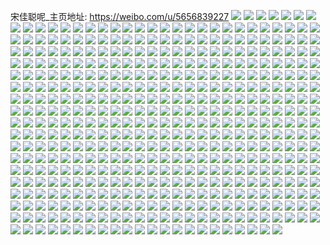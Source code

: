 宋佳聪呢_主页地址: https://weibo.com/u/5656839227 
![](https://wx4.sinaimg.cn/mw2000/006aPwinly1h9genl8kjcj30vh15zdpa.jpg) 
![](https://wx4.sinaimg.cn/mw2000/006aPwinly1h9genhmzq0j30wa1714g3.jpg) 
![](https://wx4.sinaimg.cn/mw2000/006aPwinly1h9genlj7bfj30ti13c11n.jpg) 
![](https://wx4.sinaimg.cn/mw2000/006aPwinly1h8ys449vedj32c0340x6p.jpg) 
![](https://wx4.sinaimg.cn/mw2000/006aPwinly1h8ys5x5p0uj30pt0yfqbr.jpg) 
![](https://wx4.sinaimg.cn/mw2000/006aPwinly1h8s4tz3b0pj30wi0t376y.jpg) 
![](https://wx4.sinaimg.cn/mw2000/006aPwinly1h8s4tzc04uj30wi0yaacz.jpg) 
![](https://wx4.sinaimg.cn/mw2000/006aPwinly1h8s4tzjte5j30wi0uijuf.jpg) 
![](https://wx4.sinaimg.cn/mw2000/006aPwinly1h8s4tytcavj30wi1htn2y.jpg) 
![](https://wx4.sinaimg.cn/mw2000/006aPwinly1h8s4tzt1ybj30wi0x0djd.jpg) 
![](https://wx4.sinaimg.cn/mw2000/006aPwinly1h8s4u016zgj30wi183af3.jpg) 
![](https://wx4.sinaimg.cn/mw2000/006aPwinly1h8s4u0ee6xj30wi1h3q7n.jpg) 
![](https://wx4.sinaimg.cn/mw2000/006aPwinly1h8s4u0nqmhj30wi0y4goz.jpg) 
![](https://wx4.sinaimg.cn/mw2000/006aPwinly1h8s4u0usi6j30wi0wutby.jpg) 
![](https://wx4.sinaimg.cn/mw2000/006aPwinly1h8koh4j1j9j32c03401ky.jpg) 
![](https://wx4.sinaimg.cn/mw2000/006aPwinly1h8koh5ssskj32432td1ky.jpg) 
![](https://wx4.sinaimg.cn/mw2000/006aPwinly1h8ixlj06uwj30vw16j7kh.jpg) 
![](https://wx4.sinaimg.cn/mw2000/006aPwinly1h8cmkhwu1fj30wi17cn75.jpg) 
![](https://wx4.sinaimg.cn/mw2000/006aPwinly1h8cmmtceogj30sg0sg492.jpg) 
![](https://wx4.sinaimg.cn/mw2000/006aPwinly1h8cmkgiop7j30wi17c46g.jpg) 
![](https://wx4.sinaimg.cn/mw2000/006aPwinly1h8cmkg4597j30wi17c7cy.jpg) 
![](https://wx4.sinaimg.cn/mw2000/006aPwinly1h8cmki8byhj30wi17c175.jpg) 
![](https://wx4.sinaimg.cn/mw2000/006aPwinly1h7ao2da682j32c0340k7e.jpg) 
![](https://wx4.sinaimg.cn/mw2000/006aPwinly1h7ao2g5gl2j30wi17cgyj.jpg) 
![](https://wx4.sinaimg.cn/mw2000/006aPwinly1h71ibdl4sdj31yc0wib29.jpg) 
![](https://wx4.sinaimg.cn/mw2000/006aPwinly1h71ibfdsfdj326d2whtbf.jpg) 
![](https://wx4.sinaimg.cn/mw2000/006aPwinly1h71ibiin0sj326x2x8115.jpg) 
![](https://wx4.sinaimg.cn/mw2000/006aPwinly1h6xt7r02rzj30fq0kyq3d.jpg) 
![](https://wx4.sinaimg.cn/mw2000/006aPwinly1h6xt7kawzuj30uy15vqeq.jpg) 
![](https://wx4.sinaimg.cn/mw2000/006aPwinly1h6nd5zmkcoj30u01hc434.jpg) 
![](https://wx4.sinaimg.cn/mw2000/006aPwinly1h6i3p4dm7sj30wi16ntay.jpg) 
![](https://wx4.sinaimg.cn/mw2000/006aPwinly1h6i3p2cd7rj30u014048v.jpg) 
![](https://wx4.sinaimg.cn/mw2000/006aPwinly1h6i3p4vr7vj31o0280tql.jpg) 
![](https://wx4.sinaimg.cn/mw2000/006aPwinly1h6d6e7x0qtj31po2acx2u.jpg) 
![](https://wx4.sinaimg.cn/mw2000/006aPwinly1h6d6e9313ij31xy1xyag0.jpg) 
![](https://wx4.sinaimg.cn/mw2000/006aPwinly1h66gfm1e0yj30ur0u875u.jpg) 
![](https://wx4.sinaimg.cn/mw2000/006aPwinly1h66gfr9o4tj30wi17ctbn.jpg) 
![](https://wx4.sinaimg.cn/mw2000/006aPwinly1h61fq8p370j30tk13j792.jpg) 
![](https://wx4.sinaimg.cn/mw2000/006aPwinly1h61ufci4c7j30u00u074y.jpg) 
![](https://wx4.sinaimg.cn/mw2000/006aPwinly1h61fqg5uz0j30u00miag6.jpg) 
![](https://wx4.sinaimg.cn/mw2000/006aPwinly1h61uffe75hj32c02bz7wi.jpg) 
![](https://wx4.sinaimg.cn/mw2000/006aPwinly1h5y9bmtd69j316v16v44v.jpg) 
![](https://wx4.sinaimg.cn/mw2000/006aPwinly1h5y9blsp6uj30u00u0jzf.jpg) 
![](https://wx4.sinaimg.cn/mw2000/006aPwinly1h5y9bnjte8j30rn0rmaml.jpg) 
![](https://wx4.sinaimg.cn/mw2000/006aPwinly1h5uz0fdbz3j32c0340npd.jpg) 
![](https://wx4.sinaimg.cn/mw2000/006aPwinly1h5uyw1uikdj32dc35s7wj.jpg) 
![](https://wx4.sinaimg.cn/mw2000/006aPwinly1h5uz0t2ltfj30tg0tgdpx.jpg) 
![](https://wx4.sinaimg.cn/mw2000/006aPwinly1h5uz0dbx2yj30u00u0n7r.jpg) 
![](https://wx4.sinaimg.cn/mw2000/006aPwinly1h5uz1aj7r9j30r20r2gt5.jpg) 
![](https://wx4.sinaimg.cn/mw2000/006aPwinly1h5op45q1xbj321f326e82.jpg) 
![](https://wx4.sinaimg.cn/mw2000/006aPwinly1h5op357s79j31zg2z7x6p.jpg) 
![](https://wx4.sinaimg.cn/mw2000/006aPwinly1h5op3b1bolj335s23ux6q.jpg) 
![](https://wx4.sinaimg.cn/mw2000/006aPwinly1h5op3gx4wyj32sc1z1hdu.jpg) 
![](https://wx4.sinaimg.cn/mw2000/006aPwinly1h5op3dtpodj323u35sx6q.jpg) 
![](https://wx4.sinaimg.cn/mw2000/006aPwinly1h5op37zfx5j323u35s7wi.jpg) 
![](https://wx4.sinaimg.cn/mw2000/006aPwinly1h5op3effd8j30wi17c7cz.jpg) 
![](https://wx4.sinaimg.cn/mw2000/006aPwinly1h5mvyi93opj31o0280b29.jpg) 
![](https://wx4.sinaimg.cn/mw2000/006aPwinly1h5mvyg86jyj317u1mh4qf.jpg) 
![](https://wx4.sinaimg.cn/mw2000/006aPwinly1h5mvyk4rkfj31mw26iqv5.jpg) 
![](https://wx4.sinaimg.cn/mw2000/006aPwinly1h5mvygsd02j30pg0xxalb.jpg) 
![](https://wx4.sinaimg.cn/mw2000/006aPwinly1h5mvyfcqdqj30wi17cdu6.jpg) 
![](https://wx4.sinaimg.cn/mw2000/006aPwinly1h5mvykogcoj30v315htle.jpg) 
![](https://wx4.sinaimg.cn/mw2000/006aPwinly1h5mw00ux63j30tx140k8u.jpg) 
![](https://wx4.sinaimg.cn/mw2000/006aPwinly1h5mw01dcmlj30so12947x.jpg) 
![](https://wx4.sinaimg.cn/mw2000/006aPwinly1h5mw00c06yj30tg13saqg.jpg) 
![](https://wx4.sinaimg.cn/mw2000/006aPwinly1h5kl2q56qhj30yc0pr1cj.jpg) 
![](https://wx4.sinaimg.cn/mw2000/006aPwinly1h5hmmwk5uaj30jg0jg41j.jpg) 
![](https://wx4.sinaimg.cn/mw2000/006aPwinly1h5hmm6wrijj30vv16htp1.jpg) 
![](https://wx4.sinaimg.cn/mw2000/006aPwinly1h57944yfw6j30zk0zk7cv.jpg) 
![](https://wx4.sinaimg.cn/mw2000/006aPwinly1h57944a4trj30r50r5wj2.jpg) 
![](https://wx4.sinaimg.cn/mw2000/006aPwinly1h52s2ry6v6j30tr0trdp8.jpg) 
![](https://wx4.sinaimg.cn/mw2000/006aPwinly1h4xgnorrx7j30wi0od459.jpg) 
![](https://wx4.sinaimg.cn/mw2000/006aPwinly1h4xgnoecy6j30wi0odgum.jpg) 
![](https://wx4.sinaimg.cn/mw2000/006aPwinly1h4xgnp16lhj30wi0oe0zg.jpg) 
![](https://wx4.sinaimg.cn/mw2000/006aPwinly1h4xgdhz2lhj31be0zkn9w.jpg) 
![](https://wx4.sinaimg.cn/mw2000/006aPwinly1h4w1i6enr4j30wi17ctiq.jpg) 
![](https://wx4.sinaimg.cn/mw2000/006aPwinly1h4w1i730auj30os0x1tgx.jpg) 
![](https://wx4.sinaimg.cn/mw2000/006aPwinly1h4w1i7ldvjj30uv155dpb.jpg) 
![](https://wx4.sinaimg.cn/mw2000/006aPwinly1h43wm0kwp2j312r0snh0j.jpg) 
![](https://wx4.sinaimg.cn/mw2000/006aPwinly1h41pi6txvjj30wi17c4hv.jpg) 
![](https://wx4.sinaimg.cn/mw2000/006aPwinly1h3zqpffqshj30wi17c1cn.jpg) 
![](https://wx4.sinaimg.cn/mw2000/006aPwinly1h3zqpjkjtuj317c0wik7i.jpg) 
![](https://wx4.sinaimg.cn/mw2000/006aPwinly1h3zqpc9vhxj30u0140dny.jpg) 
![](https://wx4.sinaimg.cn/mw2000/006aPwinly1h3zqpbf8wij30lz0tgdke.jpg) 
![](https://wx4.sinaimg.cn/mw2000/006aPwinly1h3x53f7a11j30tz13zn9h.jpg) 
![](https://wx4.sinaimg.cn/mw2000/006aPwinly1h3x53fhaimj30mv0uh436.jpg) 
![](https://wx4.sinaimg.cn/mw2000/006aPwinly1h3igkmoomcj30wi17c4qp.jpg) 
![](https://wx4.sinaimg.cn/mw2000/006aPwinly1h3igku68fsj32c0340b2b.jpg) 
![](https://wx4.sinaimg.cn/mw2000/006aPwinly1h3igsvbmkzj30wi17ckag.jpg) 
![](https://wx4.sinaimg.cn/mw2000/006aPwinly1h3igsxz5fvj31ex23uqv5.jpg) 
![](https://wx4.sinaimg.cn/mw2000/006aPwinly1h3f9bjmu35j32092ob7wj.jpg) 
![](https://wx4.sinaimg.cn/mw2000/006aPwinly1h3f9blzt3dj32c033vnpe.jpg) 
![](https://wx4.sinaimg.cn/mw2000/006aPwinly1h3f9beulmij33402c0kjl.jpg) 
![](https://wx4.sinaimg.cn/mw2000/006aPwinly1h3f9bru2ucj32692wckjn.jpg) 
![](https://wx4.sinaimg.cn/mw2000/006aPwinly1h3f9eubzc4j30m20tfn5n.jpg) 
![](https://wx4.sinaimg.cn/mw2000/006aPwinly1h35m5ix6cej30vc15s120.jpg) 
![](https://wx4.sinaimg.cn/mw2000/006aPwinly1h35m5huvxhj30mi0u0jyx.jpg) 
![](https://wx4.sinaimg.cn/mw2000/006aPwinly1h35m5ikyc2j31g01xcx5a.jpg) 
![](https://wx4.sinaimg.cn/mw2000/006aPwinly1h35m5keqwij32c0340b2a.jpg) 
![](https://wx4.sinaimg.cn/mw2000/006aPwinly1h2v55ks057j30t212sgsi.jpg) 
![](https://wx4.sinaimg.cn/mw2000/006aPwinly1h2v55m4u3nj313g0tlwlv.jpg) 
![](https://wx4.sinaimg.cn/mw2000/006aPwinly1h2v55l4o0lj31400u0wmd.jpg) 
![](https://wx4.sinaimg.cn/mw2000/006aPwinly1h2v55lldr1j30u0140k0h.jpg) 
![](https://wx4.sinaimg.cn/mw2000/006aPwinly1h2u0vjx3ugj30k50k5gra.jpg) 
![](https://wx4.sinaimg.cn/mw2000/006aPwinly1h2u0vjqa4jj30n00n00v5.jpg) 
![](https://wx4.sinaimg.cn/mw2000/006aPwinly1h2u0vjgwagj30jd0jdn11.jpg) 
![](https://wx4.sinaimg.cn/mw2000/006aPwinly1h2l1g0i830j30jp0es42p.jpg) 
![](https://wx4.sinaimg.cn/mw2000/006aPwinly1h2hipz88fyj32c034tu0x.jpg) 
![](https://wx4.sinaimg.cn/mw2000/006aPwinly1h2hisl9rqvj30ks0rpai2.jpg) 
![](https://wx4.sinaimg.cn/mw2000/006aPwinly1h2hisky9p7j311a0rz492.jpg) 
![](https://wx4.sinaimg.cn/mw2000/006aPwinly1h2hisllqj7j30kd0r6tgt.jpg) 
![](https://wx4.sinaimg.cn/mw2000/006aPwinly1h2frxqxtm2j32ok20e7wi.jpg) 
![](https://wx4.sinaimg.cn/mw2000/006aPwinly1h2frxtl66ej31z62mv7wj.jpg) 
![](https://wx4.sinaimg.cn/mw2000/006aPwinly1h2frxud73lj31z62mvu0x.jpg) 
![](https://wx4.sinaimg.cn/mw2000/006aPwinly1h2frxv7qktj32802xs4b8.jpg) 
![](https://wx4.sinaimg.cn/mw2000/006aPwinly1h2fs0qtwo0j31m925pb29.jpg) 
![](https://wx4.sinaimg.cn/mw2000/006aPwinly1h2frxvi96wj31ic1xwwlo.jpg) 
![](https://wx4.sinaimg.cn/mw2000/006aPwinly1h2fryo4hlmj31kx23xb29.jpg) 
![](https://wx4.sinaimg.cn/mw2000/006aPwinly1h2frxsi21dj31o02801ky.jpg) 
![](https://wx4.sinaimg.cn/mw2000/006aPwinly1h2fs0plc7yj33402c0b2a.jpg) 
![](https://wx4.sinaimg.cn/mw2000/006aPwinly1h214eekiloj30sg0sgq96.jpg) 
![](https://wx4.sinaimg.cn/mw2000/006aPwinly1h214ekpb1jj30mz0mzag7.jpg) 
![](https://wx4.sinaimg.cn/mw2000/006aPwinly1h214eja3huj32801o0e82.jpg) 
![](https://wx4.sinaimg.cn/mw2000/006aPwinly1h214ed174mj30hu0hu43m.jpg) 
![](https://wx4.sinaimg.cn/mw2000/006aPwinly1h214eh6jn7j30ht0htwj2.jpg) 
![](https://wx4.sinaimg.cn/mw2000/006aPwinly1h214efj89sj32c02c0npe.jpg) 
![](https://wx4.sinaimg.cn/mw2000/006aPwinly1h1ymwqbr6rj31400u0tn9.jpg) 
![](https://wx4.sinaimg.cn/mw2000/006aPwinly1h1vlyncwypj30r10r1qfy.jpg) 
![](https://wx4.sinaimg.cn/mw2000/006aPwinly1h1vm0v3hz5j30tu0tu7dy.jpg) 
![](https://wx4.sinaimg.cn/mw2000/006aPwinly1h1sp9qvww9j30u00u04c5.jpg) 
![](https://wx4.sinaimg.cn/mw2000/006aPwinly1h1sp5bi4n1j31o02807wh.jpg) 
![](https://wx4.sinaimg.cn/mw2000/006aPwinly1h1h8spqz1oj30n00n0jsc.jpg) 
![](https://wx4.sinaimg.cn/mw2000/006aPwinly1h1h8sq1q8hj30n00n040u.jpg) 
![](https://wx4.sinaimg.cn/mw2000/006aPwinly1h1h90j50s7j30n00n075l.jpg) 
![](https://wx4.sinaimg.cn/mw2000/006aPwinly1h1h8wzalldj30tq0tqn30.jpg) 
![](https://wx4.sinaimg.cn/mw2000/006aPwinly1h1bw8e1rjbj30u00u0tee.jpg) 
![](https://wx4.sinaimg.cn/mw2000/006aPwinly1h1bw8y8hx1j30mf0mfmzm.jpg) 
![](https://wx4.sinaimg.cn/mw2000/006aPwinly1h1bw8g4qq1j30mz0mz42l.jpg) 
![](https://wx4.sinaimg.cn/mw2000/006aPwinly1h0jv6fnaicj31830u0zp3.jpg) 
![](https://wx4.sinaimg.cn/mw2000/006aPwinly1h0jv6faeedj30yh0pv7a5.jpg) 
![](https://wx4.sinaimg.cn/mw2000/006aPwinly1h0jv6exztpj30zj1bejth.jpg) 
![](https://wx4.sinaimg.cn/mw2000/006aPwinly1h009bvjuymj30fy0fydke.jpg) 
![](https://wx4.sinaimg.cn/mw2000/006aPwinly1h009c1ebc5j30hp0hpdlk.jpg) 
![](https://wx4.sinaimg.cn/mw2000/006aPwinly1h009bwbpgwj32182187wh.jpg) 
![](https://wx4.sinaimg.cn/mw2000/006aPwinly1gzt3np4d35j32ay32lkjm.jpg) 
![](https://wx4.sinaimg.cn/mw2000/006aPwinly1gzt3nmz3g7j31o0280hdt.jpg) 
![](https://wx4.sinaimg.cn/mw2000/006aPwinly1gzt3nridlsj31o02741ky.jpg) 
![](https://wx4.sinaimg.cn/mw2000/006aPwinly1gzt3nq7yyjj31o0280b29.jpg) 
![](https://wx4.sinaimg.cn/mw2000/006aPwinly1gzt3obb58ij31uy1dde81.jpg) 
![](https://wx4.sinaimg.cn/mw2000/006aPwinly1gzk6s1l0i0j31y31y3qv5.jpg) 
![](https://wx4.sinaimg.cn/mw2000/006aPwinly1gzk6s443jaj32c02c07wi.jpg) 
![](https://wx4.sinaimg.cn/mw2000/006aPwinly1gzgp2uc1x4j33342bc7wi.jpg) 
![](https://wx4.sinaimg.cn/mw2000/006aPwinly1gzgp71on6hj33342bc7wi.jpg) 
![](https://wx4.sinaimg.cn/mw2000/006aPwinly1gzgp2wt5crj33342bc1ky.jpg) 
![](https://wx4.sinaimg.cn/mw2000/006aPwinly1gzgp2xfiatj30n00u7wl1.jpg) 
![](https://wx4.sinaimg.cn/mw2000/006aPwinly1gzdbq97cfbj30sg0sgwlt.jpg) 
![](https://wx4.sinaimg.cn/mw2000/006aPwinly1gzdbr4ovm3j30u00u0n7x.jpg) 
![](https://wx4.sinaimg.cn/mw2000/006aPwinly1gzc6h0gfwsj33342bc7wi.jpg) 
![](https://wx4.sinaimg.cn/mw2000/006aPwinly1gzc6h1we0pj33342bcb2a.jpg) 
![](https://wx4.sinaimg.cn/mw2000/006aPwinly1gzc6heuhw7j33342bcqv5.jpg) 
![](https://wx4.sinaimg.cn/mw2000/006aPwinly1gzc6h6icb3j33342bckjm.jpg) 
![](https://wx4.sinaimg.cn/mw2000/006aPwinly1gzc6gznl7vj31ih159aw3.jpg) 
![](https://wx4.sinaimg.cn/mw2000/006aPwinly1gzc6h5ije9j331e2ba7wj.jpg) 
![](https://wx4.sinaimg.cn/mw2000/006aPwinly1gzc6h3k1oqj32492vwb2a.jpg) 
![](https://wx4.sinaimg.cn/mw2000/006aPwinly1gzc6h81p84j32yq2bcu0x.jpg) 
![](https://wx4.sinaimg.cn/mw2000/006aPwinly1gzc6h9sw5zj326a2wex6q.jpg) 
![](https://wx4.sinaimg.cn/mw2000/006aPwinly1gz7jp3ioi1j31o01o0hdt.jpg) 
![](https://wx4.sinaimg.cn/mw2000/006aPwinly1gz7jp4kgdgj31n81n8e3k.jpg) 
![](https://wx4.sinaimg.cn/mw2000/006aPwinly1gz7jp225hbj31fd1fdx47.jpg) 
![](https://wx4.sinaimg.cn/mw2000/006aPwinly1gz32omvyiwj326v1n5npd.jpg) 
![](https://wx4.sinaimg.cn/mw2000/006aPwinly1gz32ofxvmsj31o0280e81.jpg) 
![](https://wx4.sinaimg.cn/mw2000/006aPwinly1gz32ol281bj32c0340npe.jpg) 
![](https://wx4.sinaimg.cn/mw2000/006aPwinly1gz32oi2i6zj32c0340b2b.jpg) 
![](https://wx4.sinaimg.cn/mw2000/006aPwinly1gz32oh3swsj32801o0npd.jpg) 
![](https://wx4.sinaimg.cn/mw2000/006aPwinly1gz32of75cyj31o0280npd.jpg) 
![](https://wx4.sinaimg.cn/mw2000/006aPwinly1gz32ojhtv1j31jz22nhdt.jpg) 
![](https://wx4.sinaimg.cn/mw2000/006aPwinly1gyyb1ams48j30n00n041p.jpg) 
![](https://wx4.sinaimg.cn/mw2000/006aPwinly1gyyb1duhafj31ds0n01fo.jpg) 
![](https://wx4.sinaimg.cn/mw2000/006aPwinly1gyyb8c03hlj30ma0qkn15.jpg) 
![](https://wx4.sinaimg.cn/mw2000/006aPwinly1gyyb1fb7iaj30xb0ozthf.jpg) 
![](https://wx4.sinaimg.cn/mw2000/006aPwinly1gyliru28nhj31o01o04qp.jpg) 
![](https://wx4.sinaimg.cn/mw2000/006aPwinly1gylis72jeoj310q10yqep.jpg) 
![](https://wx4.sinaimg.cn/mw2000/006aPwinly1gylirt4oltj30n60n6gqf.jpg) 
![](https://wx4.sinaimg.cn/mw2000/006aPwinly1gylirtfxgcj31fa1fah6n.jpg) 
![](https://wx4.sinaimg.cn/mw2000/006aPwinly1gyguvdths9j31o01o04qq.jpg) 
![](https://wx4.sinaimg.cn/mw2000/006aPwinly1gyguvbftr2j31o01o0kjl.jpg) 
![](https://wx4.sinaimg.cn/mw2000/006aPwinly1gycxd4dxenj31o0280npd.jpg) 
![](https://wx4.sinaimg.cn/mw2000/006aPwinly1gycxd2hzy8j31c41s5x3d.jpg) 
![](https://wx4.sinaimg.cn/mw2000/006aPwinly1gycxd5yvt3j32801o0qv5.jpg) 
![](https://wx4.sinaimg.cn/mw2000/006aPwinly1gycxd5bgvlj32801o0hdt.jpg) 
![](https://wx4.sinaimg.cn/mw2000/006aPwinly1gycxd1ikxyj31ig20mkjl.jpg) 
![](https://wx4.sinaimg.cn/mw2000/006aPwinly1gybtpylmnfj30n00zkq9i.jpg) 
![](https://wx4.sinaimg.cn/mw2000/006aPwinly1gybtpzwqfaj32dc35snpf.jpg) 
![](https://wx4.sinaimg.cn/mw2000/006aPwinly1gya0s9jcj3j32c035h1kz.jpg) 
![](https://wx4.sinaimg.cn/mw2000/006aPwinly1gxxi3wsx4wj31o01o0b29.jpg) 
![](https://wx4.sinaimg.cn/mw2000/006aPwinly1gxxi3vp4kyj31o01o0qv5.jpg) 
![](https://wx4.sinaimg.cn/mw2000/006aPwinly1gxxi3u71k3j31o02804qq.jpg) 
![](https://wx4.sinaimg.cn/mw2000/006aPwinly1gxkfnuont7j32c02c0b2a.jpg) 
![](https://wx4.sinaimg.cn/mw2000/006aPwinly1gxkfnvimc2j32c02c0kjm.jpg) 
![](https://wx4.sinaimg.cn/mw2000/006aPwinly1gxkfnta3z4j31k723rhdt.jpg) 
![](https://wx4.sinaimg.cn/mw2000/006aPwinly1gxa1uw5bd3j32c0340x6q.jpg) 
![](https://wx4.sinaimg.cn/mw2000/006aPwinly1gxa1uzv7kfj335s244npe.jpg) 
![](https://wx4.sinaimg.cn/mw2000/006aPwinly1gxa1v0yte7j30mi0u0qal.jpg) 
![](https://wx4.sinaimg.cn/mw2000/006aPwinly1gxa1uu2xykj30mi0u00xy.jpg) 
![](https://wx4.sinaimg.cn/mw2000/006aPwinly1gwvynoozbkj33402c0u0x.jpg) 
![](https://wx4.sinaimg.cn/mw2000/006aPwinly1gwvynqinegj32c03407wi.jpg) 
![](https://wx4.sinaimg.cn/mw2000/006aPwinly1gwvynshhsfj33402c0npe.jpg) 
![](https://wx4.sinaimg.cn/mw2000/006aPwinly1gwvynn6ibvj33402c0x6q.jpg) 
![](https://wx4.sinaimg.cn/mw2000/006aPwinly1gwvypy10msj33402c01ky.jpg) 
![](https://wx4.sinaimg.cn/mw2000/006aPwinly1gwvyntgdd3j31541l3wve.jpg) 
![](https://wx4.sinaimg.cn/mw2000/006aPwinly1gwsboi6oacj32c03407wj.jpg) 
![](https://wx4.sinaimg.cn/mw2000/006aPwinly1gwsbodm8idj32c0340npd.jpg) 
![](https://wx4.sinaimg.cn/mw2000/006aPwinly1gwsbog4rfyj31o02804qq.jpg) 
![](https://wx4.sinaimg.cn/mw2000/006aPwinly1gwn3e7geemj32801o0kjl.jpg) 
![](https://wx4.sinaimg.cn/mw2000/006aPwinly1gwn3dxy0wcj31go1y8b29.jpg) 
![](https://wx4.sinaimg.cn/mw2000/006aPwinly1gwn3e1ntg2j32c0340kjn.jpg) 
![](https://wx4.sinaimg.cn/mw2000/006aPwinly1gwn3e989eej32c03401kz.jpg) 
![](https://wx4.sinaimg.cn/mw2000/006aPwinly1gwn3e4oorvj32c0340u0z.jpg) 
![](https://wx4.sinaimg.cn/mw2000/006aPwinly1gwn3dzryooj32c0340b2a.jpg) 
![](https://wx4.sinaimg.cn/mw2000/006aPwinly1gwhwjkx0c5j32c0340x6p.jpg) 
![](https://wx4.sinaimg.cn/mw2000/006aPwinly1gwhwktppbtj32c0340kjo.jpg) 
![](https://wx4.sinaimg.cn/mw2000/006aPwinly1gwhwkiskkqj31m725lhdt.jpg) 
![](https://wx4.sinaimg.cn/mw2000/006aPwinly1gwhwjeazczj32c02c0u0x.jpg) 
![](https://wx4.sinaimg.cn/mw2000/006aPwinly1gwhwkyu0z6j30tu0tujz3.jpg) 
![](https://wx4.sinaimg.cn/mw2000/006aPwinly1gwhwkwtxk1j30tu0tutlg.jpg) 
![](https://wx4.sinaimg.cn/mw2000/006aPwinly1gwc2xp7ru1j33402c0npe.jpg) 
![](https://wx4.sinaimg.cn/mw2000/006aPwinly1gwc34xa3cbj31400u0dw2.jpg) 
![](https://wx4.sinaimg.cn/mw2000/006aPwinly1gwc2xrzjy2j33402c0kjo.jpg) 
![](https://wx4.sinaimg.cn/mw2000/006aPwinly1gwc2xu2xf5j31o0280npd.jpg) 
![](https://wx4.sinaimg.cn/mw2000/006aPwinly1gw0o012apoj30sj0sjwlm.jpg) 
![](https://wx4.sinaimg.cn/mw2000/006aPwinly1gw0o004e7aj333c33dx6p.jpg) 
![](https://wx4.sinaimg.cn/mw2000/006aPwinly1gw0o0k0ra9j30p80p846u.jpg) 
![](https://wx4.sinaimg.cn/mw2000/006aPwinly1gvn8qrflj0j62c02c0x6p02.jpg) 
![](https://wx4.sinaimg.cn/mw2000/006aPwinly1gvn8qu77rbj62c02c0u0x02.jpg) 
![](https://wx4.sinaimg.cn/mw2000/006aPwinly1gvn8qpv3qkj62c02c01ky02.jpg) 
![](https://wx4.sinaimg.cn/mw2000/006aPwinly1gvn8qvucg4j62c02c04qq02.jpg) 
![](https://wx4.sinaimg.cn/mw2000/006aPwinly1gvn8qyltzyj63402c04qr02.jpg) 
![](https://wx4.sinaimg.cn/mw2000/006aPwinly1gvn8qsmny5j61sc1scnlq02.jpg) 
![](https://wx4.sinaimg.cn/mw2000/006aPwinly1gv81x2lsymj60tv0tvaqy02.jpg) 
![](https://wx4.sinaimg.cn/mw2000/006aPwinly1gv8206pw59j60mi0miqb102.jpg) 
![](https://wx4.sinaimg.cn/mw2000/006aPwinly1gv82056z79j60tu0tuwtq02.jpg) 
![](https://wx4.sinaimg.cn/mw2000/006aPwinly1gv82067x1xj61jk1jk1kx02.jpg) 
![](https://wx4.sinaimg.cn/mw2000/006aPwinly1gv8205qrwdj60tu0tugr102.jpg) 
![](https://wx4.sinaimg.cn/mw2000/006aPwinly1gv8204gqzxj60u00u0tl702.jpg) 
![](https://wx4.sinaimg.cn/mw2000/006aPwinly1gv4lcqx2xrj62801o0qv502.jpg) 
![](https://wx4.sinaimg.cn/mw2000/006aPwinly1gv4lcmwmjvj61jk1jkqt002.jpg) 
![](https://wx4.sinaimg.cn/mw2000/006aPwinly1gv4lckuk9zj62c0340u0x02.jpg) 
![](https://wx4.sinaimg.cn/mw2000/006aPwinly1guoo1p47x3j63402c07wh02.jpg) 
![](https://wx4.sinaimg.cn/mw2000/006aPwinly1guoo1mxsexj62801o0qv602.jpg) 
![](https://wx4.sinaimg.cn/mw2000/006aPwinly1guoo1qst77j63402c0k9r02.jpg) 
![](https://wx4.sinaimg.cn/mw2000/006aPwinly1gulth5kjj8j61o0280e8202.jpg) 
![](https://wx4.sinaimg.cn/mw2000/006aPwinly1gulth2evq5j61o0280u0x02.jpg) 
![](https://wx4.sinaimg.cn/mw2000/006aPwinly1gultja319nj61o02801ky02.jpg) 
![](https://wx4.sinaimg.cn/mw2000/006aPwinly1gudvqvu1g6j62801o0npd02.jpg) 
![](https://wx4.sinaimg.cn/mw2000/006aPwinly1gtwxfo9auyj62c02c0npd02.jpg) 
![](https://wx4.sinaimg.cn/mw2000/006aPwinly1gtwxfqxb1mj62c02c04qq02.jpg) 
![](https://wx4.sinaimg.cn/mw2000/006aPwinly1gtwxfgsw9dj625i25inpe02.jpg) 
![](https://wx4.sinaimg.cn/mw2000/006aPwinly1gtwxfm7y3oj62992994qq02.jpg) 
![](https://wx4.sinaimg.cn/mw2000/006aPwinly1gtwxfslxrrj60mi0miwlh02.jpg) 
![](https://wx4.sinaimg.cn/mw2000/006aPwinly1gtwxfjiikbj627d27dx6q02.jpg) 
![](https://wx4.sinaimg.cn/mw2000/006aPwinly1gtwxfubqvhj60tu0tuna302.jpg) 
![](https://wx4.sinaimg.cn/mw2000/006aPwinly1gtwxfv9sr0j30je0jethf.jpg) 
![](https://wx4.sinaimg.cn/mw2000/006aPwinly1gtwxfwbsgpj60jc0jcwnv02.jpg) 
![](https://wx4.sinaimg.cn/mw2000/006aPwinly1gtgnvatg1wj32801o04qq.jpg) 
![](https://wx4.sinaimg.cn/mw2000/006aPwinly1gtgnv82geqj63402c0npe02.jpg) 
![](https://wx4.sinaimg.cn/mw2000/006aPwinly1gt8ii779phj30l60s845l.jpg) 
![](https://wx4.sinaimg.cn/mw2000/006aPwinly1gt40i556enj32ya27qb2c.jpg) 
![](https://wx4.sinaimg.cn/mw2000/006aPwinly1gt40i6m5lfj33402c04qs.jpg) 
![](https://wx4.sinaimg.cn/mw2000/006aPwinly1gt40i2ig3oj33402c0kjq.jpg) 
![](https://wx4.sinaimg.cn/mw2000/006aPwinly1gt40i7ekntj32621mkqv5.jpg) 
![](https://wx4.sinaimg.cn/mw2000/006aPwinly1gt002fp18ej30u00u0dse.jpg) 
![](https://wx4.sinaimg.cn/mw2000/006aPwinly1gt002f75kqj60rn0rnk4r02.jpg) 
![](https://wx4.sinaimg.cn/mw2000/006aPwinly1gt002g5zasj30s40s4duw.jpg) 
![](https://wx4.sinaimg.cn/mw2000/006aPwinly1gt002hhw7aj30u00u0tpb.jpg) 
![](https://wx4.sinaimg.cn/mw2000/006aPwinly1gsxnbz3djhj30mv0j1n10.jpg) 
![](https://wx4.sinaimg.cn/mw2000/006aPwinly1gsktt9xk78j624q1ljb2a02.jpg) 
![](https://wx4.sinaimg.cn/mw2000/006aPwinly1gsg6bw85glj30tu0tu1kx.jpg) 
![](https://wx4.sinaimg.cn/mw2000/006aPwinly1gsg6bxr33lj32c02c0e81.jpg) 
![](https://wx4.sinaimg.cn/mw2000/006aPwinly1gsg6bwwap2j30u00u0kjl.jpg) 
![](https://wx4.sinaimg.cn/mw2000/006aPwinly1gsg6c0d4zmj30s50s54qp.jpg) 
![](https://wx4.sinaimg.cn/mw2000/006aPwinly1gsg6byq469j31o01o0kfj.jpg) 
![](https://wx4.sinaimg.cn/mw2000/006aPwinly1gsg6bz9h7rj30tv0tvkjl.jpg) 
![](https://wx4.sinaimg.cn/mw2000/006aPwinly1gsg6bvqr6sj30tu0tuhdt.jpg) 
![](https://wx4.sinaimg.cn/mw2000/006aPwinly1gsg6bzvjc0j30tv0tvb29.jpg) 
![](https://wx4.sinaimg.cn/mw2000/006aPwinly1gsg6bwhwrqj30u00u0kds.jpg) 
![](https://wx4.sinaimg.cn/mw2000/006aPwinly1grw2mx8o5qj30tu0tu7wh.jpg) 
![](https://wx4.sinaimg.cn/mw2000/006aPwinly1grw2muxet3j60tu0tuhdt02.jpg) 
![](https://wx4.sinaimg.cn/mw2000/006aPwinly1grw2mtpls7j30tu0tue81.jpg) 
![](https://wx4.sinaimg.cn/mw2000/006aPwinly1grhmxxchs0j32801o0qv8.jpg) 
![](https://wx4.sinaimg.cn/mw2000/006aPwinly1grhmxy2g7bj30tz0mi7wh.jpg) 
![](https://wx4.sinaimg.cn/mw2000/006aPwinly1grhmwekc8oj32801o0u10.jpg) 
![](https://wx4.sinaimg.cn/mw2000/006aPwinly1gr5epmy33nj32801o0b2b.jpg) 
![](https://wx4.sinaimg.cn/mw2000/006aPwinly1gr5epktc33j62801o04qr02.jpg) 
![](https://wx4.sinaimg.cn/mw2000/006aPwinly1gqovvh3us6j30n00yje81.jpg) 
![](https://wx4.sinaimg.cn/mw2000/006aPwinly1gqovverervj32c02c07wh.jpg) 
![](https://wx4.sinaimg.cn/mw2000/006aPwinly1gqovvvjn00j31k033yb2a.jpg) 
![](https://wx4.sinaimg.cn/mw2000/006aPwinly1gqovvrnl3kj31k033yhe1.jpg) 
![](https://wx4.sinaimg.cn/mw2000/006aPwinly1gqovvtsl6pj31k033y4qq.jpg) 
![](https://wx4.sinaimg.cn/mw2000/006aPwinly1gqovvkljgij31jz33a1l2.jpg) 
![](https://wx4.sinaimg.cn/mw2000/006aPwinly1gqjdt9uh2yj31o01o0qv7.jpg) 
![](https://wx4.sinaimg.cn/mw2000/006aPwinly1gqffv8u7g6j31o0280qv9.jpg) 
![](https://wx4.sinaimg.cn/mw2000/006aPwinly1gq7xlsn0wnj324y1lpx6r.jpg) 
![](https://wx4.sinaimg.cn/mw2000/006aPwinly1gq7xlo6h0yj32801o0x6p.jpg) 
![](https://wx4.sinaimg.cn/mw2000/006aPwinly1gq7xlmf342j32801o0qv5.jpg) 
![](https://wx4.sinaimg.cn/mw2000/006aPwinly1gq5kmvgbwnj32c02c0b29.jpg) 
![](https://wx4.sinaimg.cn/mw2000/006aPwinly1gq5kplcswlj31o01o04p2.jpg) 
![](https://wx4.sinaimg.cn/mw2000/006aPwinly1gq5kmrdbf8j32c02c0u0x.jpg) 
![](https://wx4.sinaimg.cn/mw2000/006aPwinly1gq5kpgov9wj32c02c0hdt.jpg) 
![](https://wx4.sinaimg.cn/mw2000/006aPwinly1gpyffn9gtsj32c0340b2a.jpg) 
![](https://wx4.sinaimg.cn/mw2000/006aPwinly1gpyffkqr9zj32c03401kz.jpg) 
![](https://wx4.sinaimg.cn/mw2000/006aPwinly1gpyfflxb6vj32c0340e82.jpg) 
![](https://wx4.sinaimg.cn/mw2000/006aPwinly1gplu6ykohsj31j021chdt.jpg) 
![](https://wx4.sinaimg.cn/mw2000/006aPwinly1gpcmub7ke7j30sg0kykcp.jpg) 
![](https://wx4.sinaimg.cn/mw2000/006aPwinly1gpcmual58oj30sg0kpkcn.jpg) 
![](https://wx4.sinaimg.cn/mw2000/006aPwinly1gpcmubjpcjj30t00m4tfa.jpg) 
![](https://wx4.sinaimg.cn/mw2000/006aPwinly1gp9a8slr8oj315s0vctpq.jpg) 
![](https://wx4.sinaimg.cn/mw2000/006aPwinly1gp9a8t1hzpj31120pvdql.jpg) 
![](https://wx4.sinaimg.cn/mw2000/006aPwinly1gp9a8s4iwwj315s0vcwys.jpg) 
![](https://wx4.sinaimg.cn/mw2000/006aPwinly1gp9a8uozfuj315s0vc4dj.jpg) 
![](https://wx4.sinaimg.cn/mw2000/006aPwinly1gp9a8tnjzyj315s0vcaps.jpg) 
![](https://wx4.sinaimg.cn/mw2000/006aPwinly1gp9a8wlp0dj315s0vchdt.jpg) 
![](https://wx4.sinaimg.cn/mw2000/006aPwinly1gp14lx2gbcj30vc0vcdse.jpg) 
![](https://wx4.sinaimg.cn/mw2000/006aPwinly1govudvjogfj30mi0mib0k.jpg) 
![](https://wx4.sinaimg.cn/mw2000/006aPwinly1govudwa9tnj30vc0vc138.jpg) 
![](https://wx4.sinaimg.cn/mw2000/006aPwinly1govudyp5g3j30mi0miqo8.jpg) 
![](https://wx4.sinaimg.cn/mw2000/006aPwinly1govuel3fv1j30mz0mz1kx.jpg) 
![](https://wx4.sinaimg.cn/mw2000/006aPwinly1gorxxhkim3j32c02c0b2a.jpg) 
![](https://wx4.sinaimg.cn/mw2000/006aPwinly1gorxvgmfivj32c02c01ky.jpg) 
![](https://wx4.sinaimg.cn/mw2000/006aPwinly1gorxwni6flj32c02c0x6p.jpg) 
![](https://wx4.sinaimg.cn/mw2000/006aPwinly1gorxwjouj7j32c02c04qq.jpg) 
![](https://wx4.sinaimg.cn/mw2000/006aPwinly1gorxxbwfdzj32c03407wk.jpg) 
![](https://wx4.sinaimg.cn/mw2000/006aPwinly1gorxviqyzsj31k11k11kx.jpg) 
![](https://wx4.sinaimg.cn/mw2000/006aPwinly1go9w5lhf69j31o01o0qv5.jpg) 
![](https://wx4.sinaimg.cn/mw2000/006aPwinly1go9w5h025rj32c02c04qq.jpg) 
![](https://wx4.sinaimg.cn/mw2000/006aPwinly1go9w5o8ii2j31gb1gb7r3.jpg) 
![](https://wx4.sinaimg.cn/mw2000/006aPwinly1go49lfzic7j32c02c0npd.jpg) 
![](https://wx4.sinaimg.cn/mw2000/006aPwinly1go49lgv38rj31az1az1kx.jpg) 
![](https://wx4.sinaimg.cn/mw2000/006aPwinly1go49li0agdj31k21k2qug.jpg) 
![](https://wx4.sinaimg.cn/mw2000/006aPwinly1go49ljbk7rj32c02c0qv5.jpg) 
![](https://wx4.sinaimg.cn/mw2000/006aPwinly1go49lkbzspj32c02c0e81.jpg) 
![](https://wx4.sinaimg.cn/mw2000/006aPwinly1go49lm3y7tj32c02c07wi.jpg) 
![](https://wx4.sinaimg.cn/mw2000/006aPwinly1go1b5qvwvyj31o01o01kx.jpg) 
![](https://wx4.sinaimg.cn/mw2000/006aPwinly1gnzordynokj30n014hjx1.jpg) 
![](https://wx4.sinaimg.cn/mw2000/006aPwinly1gnnwbgr7aoj319q19qqmi.jpg) 
![](https://wx4.sinaimg.cn/mw2000/006aPwinly1gnbor2ehl8j30vc15sgww.jpg) 
![](https://wx4.sinaimg.cn/mw2000/006aPwinly1gn86pbl0f1j32c02c07wj.jpg) 
![](https://wx4.sinaimg.cn/mw2000/006aPwinly1gn86parfnlj32c02c0qv6.jpg) 
![](https://wx4.sinaimg.cn/mw2000/006aPwinly1gn5oin139uj310g0rc7jk.jpg) 
![](https://wx4.sinaimg.cn/mw2000/006aPwinly1gn0wmtd3bkj32c03401kz.jpg) 
![](https://wx4.sinaimg.cn/mw2000/006aPwinly1gmv278yxpdj30vc0vcwuy.jpg) 
![](https://wx4.sinaimg.cn/mw2000/006aPwinly1gmu3m5g3u6j32c02c04qs.jpg) 
![](https://wx4.sinaimg.cn/mw2000/006aPwinly1gmu3m4fnixj32c02c0b2b.jpg) 
![](https://wx4.sinaimg.cn/mw2000/006aPwinly1gmu3m6nlgsj327r27rkjn.jpg) 
![](https://wx4.sinaimg.cn/mw2000/006aPwinly1gmu3m7ix79j32a729oe82.jpg) 
![](https://wx4.sinaimg.cn/mw2000/006aPwinly1gmpthu2k4jj31400u0kjl.jpg) 
![](https://wx4.sinaimg.cn/mw2000/006aPwinly1gmpthvlc70j30tz0mh4qp.jpg) 
![](https://wx4.sinaimg.cn/mw2000/006aPwinly1gmpthw5wwnj30tz0mi1kx.jpg) 
![](https://wx4.sinaimg.cn/mw2000/006aPwinly1gmpthwk6hyj30pe0j1ttc.jpg) 
![](https://wx4.sinaimg.cn/mw2000/006aPwinly1gmpthui0d7j30tz0miu0m.jpg) 
![](https://wx4.sinaimg.cn/mw2000/006aPwinly1gmpthv29quj31400u0qv5.jpg) 
![](https://wx4.sinaimg.cn/mw2000/006aPwinly1gmmxmmsllyj32c02c0e82.jpg) 
![](https://wx4.sinaimg.cn/mw2000/006aPwinly1gmmxmnsdpgj33402c0kjn.jpg) 
![](https://wx4.sinaimg.cn/mw2000/006aPwinly1gmmxmou3qmj33402c0kjn.jpg) 
![](https://wx4.sinaimg.cn/mw2000/006aPwinly1gmmxmlvmrej33402c0hdu.jpg) 
![](https://wx4.sinaimg.cn/mw2000/006aPwinly1gmmxml3zwbj311o0s8gyd.jpg) 
![](https://wx4.sinaimg.cn/mw2000/006aPwinly1gmmxmpomxyj31y01y0b2a.jpg) 
![](https://wx4.sinaimg.cn/mw2000/006aPwinly1glvogb6ugwj32c02c0hdt.jpg) 
![](https://wx4.sinaimg.cn/mw2000/006aPwinly1glvogbk3sfj30vc0vcdqd.jpg) 
![](https://wx4.sinaimg.cn/mw2000/006aPwinly1gk1k6nc3iaj30vc0vctsb.jpg) 
![](https://wx4.sinaimg.cn/mw2000/006aPwinly1gk1k6n254kj30vc0vcgvh.jpg) 
![](https://wx4.sinaimg.cn/mw2000/006aPwinly1gjfjo1bpoyj30u00u0dun.jpg) 
![](https://wx4.sinaimg.cn/mw2000/006aPwinly1gjfjo10pa2j30u0140k0e.jpg) 
![](https://wx4.sinaimg.cn/mw2000/006aPwinly1gjfjo1xxl8j30vc0vc7k9.jpg) 
![](https://wx4.sinaimg.cn/mw2000/006aPwinly1gi6c0rie60j30vc0vcduv.jpg) 
![](https://wx4.sinaimg.cn/mw2000/006aPwinly1gi6c103mwaj30vc0vcn6q.jpg) 
![](https://wx4.sinaimg.cn/mw2000/006aPwinly1gi6c0ruvxvj30vc0vcajl.jpg) 
![](https://wx4.sinaimg.cn/mw2000/006aPwinly1gi6c0tkpqgj32c02c0b2a.jpg) 
![](https://wx4.sinaimg.cn/mw2000/006aPwinly1gi6c0vn9bpj32c02c0x6p.jpg) 
![](https://wx4.sinaimg.cn/mw2000/006aPwinly1gi6c0ww8xnj32c02c0x6p.jpg) 
![](https://wx4.sinaimg.cn/mw2000/006aPwinly1gi6c0yfntpj32c02c0qv5.jpg) 
![](https://wx4.sinaimg.cn/mw2000/006aPwinly1gi6c0zflbij32c02c0hdt.jpg) 
![](https://wx4.sinaimg.cn/mw2000/006aPwinly1gi6c119x4gj32c02c07wi.jpg) 
![](https://wx4.sinaimg.cn/mw2000/006aPwinly1gi11v63lxwj315s0vctnz.jpg) 
![](https://wx4.sinaimg.cn/mw2000/006aPwinly1gi11v5pl7qj315s0vcncw.jpg) 
![](https://wx4.sinaimg.cn/mw2000/006aPwinly1gi11v72zmhj33402c0kjl.jpg) 
![](https://wx4.sinaimg.cn/mw2000/006aPwinly1gi11v547w7j33402c0qv6.jpg) 
![](https://wx4.sinaimg.cn/mw2000/006aPwinly1ghxm6yek4uj31hc0u0wzy.jpg) 
![](https://wx4.sinaimg.cn/mw2000/006aPwinly1ghxm6xg1yzj31hc0u0niq.jpg) 
![](https://wx4.sinaimg.cn/mw2000/006aPwinly1ghtup82ix6j32c03407wj.jpg) 
![](https://wx4.sinaimg.cn/mw2000/006aPwinly1ghtup9cx7aj32c02c0e85.jpg) 
![](https://wx4.sinaimg.cn/mw2000/006aPwinly1ghtupa0h3bj30vc11vh13.jpg) 
![](https://wx4.sinaimg.cn/mw2000/006aPwinly1ghpg49tsp5j33282aou0z.jpg) 
![](https://wx4.sinaimg.cn/mw2000/006aPwinly1ghpg48rpu2j316w0qtdsu.jpg) 
![](https://wx4.sinaimg.cn/mw2000/006aPwinly1ghpg4ajfo7j316m1kub29.jpg) 
![](https://wx4.sinaimg.cn/mw2000/006aPwinly1ghk6dn5i4mj315s0vcwqt.jpg) 
![](https://wx4.sinaimg.cn/mw2000/006aPwinly1ghk6dmwuq5j315s0vcdt3.jpg) 
![](https://wx4.sinaimg.cn/mw2000/006aPwinly1ghk6eh49usj30nu0hvdmz.jpg) 
![](https://wx4.sinaimg.cn/mw2000/006aPwinly1ghk6dkkworj33402c01fm.jpg) 
![](https://wx4.sinaimg.cn/mw2000/006aPwinly1ghk6djqvqnj30tz0mhnn5.jpg) 
![](https://wx4.sinaimg.cn/mw2000/006aPwinly1ghk6dj6ekcj30mi0gvah0.jpg) 
![](https://wx4.sinaimg.cn/mw2000/006aPwinly1ghk6djepqnj30mi0gvn8m.jpg) 
![](https://wx4.sinaimg.cn/mw2000/006aPwinly1ghk6di4aq2j33402c0qv5.jpg) 
![](https://wx4.sinaimg.cn/mw2000/006aPwinly1ghk6dm25xyj33402c0b29.jpg) 
![](https://wx4.sinaimg.cn/mw2000/006aPwinly1ghey879uwtj31wl1wle81.jpg) 
![](https://wx4.sinaimg.cn/mw2000/006aPwinly1gh1427vyjhj30n01x01kx.jpg) 
![](https://wx4.sinaimg.cn/mw2000/006aPwinly1ggzzw6c6oej31hc140qv5.jpg) 
![](https://wx4.sinaimg.cn/mw2000/006aPwinly1ggzzwbj4gej32801o0kjm.jpg) 
![](https://wx4.sinaimg.cn/mw2000/006aPwinly1ggzzwh0wtdj31o02801ky.jpg) 
![](https://wx4.sinaimg.cn/mw2000/006aPwinly1ggw71y64m5j32801o0e81.jpg) 
![](https://wx4.sinaimg.cn/mw2000/006aPwinly1ggktsaixyyj30n02u0qv5.jpg) 
![](https://wx4.sinaimg.cn/mw2000/006aPwinly1gg85ytxccsj31o01o0qv5.jpg) 
![](https://wx4.sinaimg.cn/mw2000/006aPwinly1gg85yup6ytj30qp0qpwlo.jpg) 
![](https://wx4.sinaimg.cn/mw2000/006aPwinly1gg85ywm3hlj31o01o0x6p.jpg) 
![](https://wx4.sinaimg.cn/mw2000/006aPwinly1gg85yz73xjj31o01o0e81.jpg) 
![](https://wx4.sinaimg.cn/mw2000/006aPwinly1getzo4ozrtj32c02c0b2b.jpg) 
![](https://wx4.sinaimg.cn/mw2000/006aPwinly1getzo64vtdj31o01o0kjl.jpg) 
![](https://wx4.sinaimg.cn/mw2000/006aPwinly1getzo1dr59j32c02c07wj.jpg) 
![](https://wx4.sinaimg.cn/mw2000/006aPwinly1getzo6n4mij31400u014z.jpg) 
![](https://wx4.sinaimg.cn/mw2000/006aPwinly1genn3f6okxj313u0tue82.jpg) 
![](https://wx4.sinaimg.cn/mw2000/006aPwinly1genn4nnx39j313u0tukjl.jpg) 
![](https://wx4.sinaimg.cn/mw2000/006aPwinly1genn4oq07zj30mi0miqp2.jpg) 
![](https://wx4.sinaimg.cn/mw2000/006aPwinly1genn4pxqexj30tz0mh7wh.jpg) 
![](https://wx4.sinaimg.cn/mw2000/006aPwinly1genn4rhvadj30u00u0b29.jpg) 
![](https://wx4.sinaimg.cn/mw2000/006aPwinly1genmym518xj33402c0npd.jpg) 
![](https://wx4.sinaimg.cn/mw2000/006aPwinly1genmzphekfj30u00u01kx.jpg) 
![](https://wx4.sinaimg.cn/mw2000/006aPwinly1genmyjsn7zj32801o0kjm.jpg) 
![](https://wx4.sinaimg.cn/mw2000/006aPwinly1genmyq6v8tj31cz1ueqv5.jpg) 
![](https://wx4.sinaimg.cn/mw2000/006aPwinly1gelcbn2rasj334020sqv6.jpg) 
![](https://wx4.sinaimg.cn/mw2000/006aPwinly1gelcbnwo1lj313q0px7wh.jpg) 
![](https://wx4.sinaimg.cn/mw2000/006aPwinly1gelcboirjtj313o0r5kjl.jpg) 
![](https://wx4.sinaimg.cn/mw2000/006aPwinly1ge5513hmxnj30uh0nh4qp.jpg) 
![](https://wx4.sinaimg.cn/mw2000/006aPwinly1gdj4li16nzj30u00u0n7s.jpg) 
![](https://wx4.sinaimg.cn/mw2000/006aPwinly1gdj4lfztv5j30u00u0k54.jpg) 
![](https://wx4.sinaimg.cn/mw2000/006aPwinly1gdj4lgwiofj30u00u0dun.jpg) 
![](https://wx4.sinaimg.cn/mw2000/006aPwinly1gdj4liczikj30u00u07cm.jpg) 
![](https://wx4.sinaimg.cn/mw2000/006aPwinly1gdj4lhf7khj30u00u0ahr.jpg) 
![](https://wx4.sinaimg.cn/mw2000/006aPwinly1gdj4lgh39dj30mq0mqgrq.jpg) 
![](https://wx4.sinaimg.cn/mw2000/006aPwinly1gdazx4ocm3j30u00u0gwf.jpg) 
![](https://wx4.sinaimg.cn/mw2000/006aPwinly1gd6biiqryrj30u00u0wo8.jpg) 
![](https://wx4.sinaimg.cn/mw2000/006aPwinly1gcwyia01e3j30mi0mi1hp.jpg) 
![](https://wx4.sinaimg.cn/mw2000/006aPwinly1gcnigwwmqbj31o01o04qp.jpg) 
![](https://wx4.sinaimg.cn/mw2000/006aPwinly1ga7hgvjyamj31400u0dks.jpg) 
![](https://wx4.sinaimg.cn/mw2000/006aPwinly1g82hvekxdjj30u00u079p.jpg) 
![](https://wx4.sinaimg.cn/mw2000/006aPwinly1g6a0dhvmrtj30u00u0jvp.jpg) 
![](https://wx4.sinaimg.cn/mw2000/006aPwinly1g3szlunyppj31rd0u0k0e.jpg) 
![](https://wx4.sinaimg.cn/mw2000/006aPwinly1fvbrnh3qrkj31be0qogrp.jpg) 
![](https://wx4.sinaimg.cn/mw2000/006aPwingy1fukphx9mpbj30u00u07jo.jpg) 
![](https://wx4.sinaimg.cn/mw2000/006aPwingy1fu4kr731llj30u00u0kbo.jpg) 
![](https://wx4.sinaimg.cn/mw2000/006aPwinly1ft69yh8066j30u00u01kx.jpg) 
![](https://wx4.sinaimg.cn/mw2000/006aPwinly1ft69yhw48cj31rc0u0ao7.jpg) 
![](https://wx4.sinaimg.cn/mw2000/006aPwinly1ft69yin0fjj30u00u0h8r.jpg) 
![](https://wx4.sinaimg.cn/mw2000/006aPwingy1fsz2mg77ecj30u00u0kaw.jpg) 
![](https://wx4.sinaimg.cn/mw2000/006aPwingy1fswz6rgse8j30u00u0gy2.jpg) 
![](https://wx4.sinaimg.cn/mw2000/006aPwingy1fswz6sm45rj30u00u0q75.jpg) 

